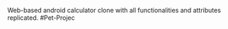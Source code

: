 Web-based android calculator clone with all functionalities and attributes replicated. #Pet-Projec



